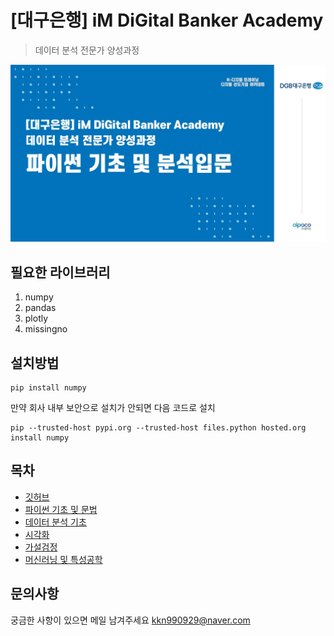 # [대구은행] iM DiGital Banker Academy
> 데이터 분석 전문가 양성과정

![image1](/picture.png)

## 필요한 라이브러리

  1) numpy
  2) pandas
  3) plotly
  4) missingno

## 설치방법

```
pip install numpy
```

만약 회사 내부 보안으로 설치가 안되면 다음 코드로 설치

```
pip --trusted-host pypi.org --trusted-host files.python hosted.org install numpy
```

## 목차

  * [깃허브](/DAY_01)
  * [파이썬 기초 및 문법](/DATA)
  * [데이터 분석 기초](/)
  * [시각화](/)
  * [가설검정](/)
  * [머신러닝 및 특성공학](/)

## 문의사항

궁금한 사항이 있으면 메일 남겨주세요
[kkn990929@naver.com](/)

  
